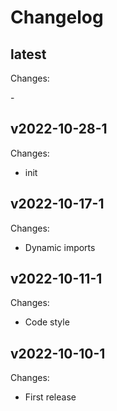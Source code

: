 # Changelog

## latest

Changes:

\-

## v2022-10-28-1

Changes:

- init

## v2022-10-17-1

Changes:

- Dynamic imports

## v2022-10-11-1

Changes:

- Code style

## v2022-10-10-1

Changes:

- First release
